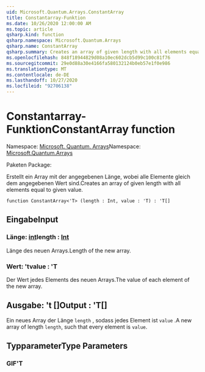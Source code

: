 ```yaml
---
uid: Microsoft.Quantum.Arrays.ConstantArray
title: Constantarray-Funktion
ms.date: 10/26/2020 12:00:00 AM
ms.topic: article
qsharp.kind: function
qsharp.namespace: Microsoft.Quantum.Arrays
qsharp.name: ConstantArray
qsharp.summary: Creates an array of given length with all elements equal to given value.
ms.openlocfilehash: 848f18944829d08a10ec602dcb5d99c100c81f76
ms.sourcegitcommit: 29e0d88a30e4166fa580132124b0eb57e1f0e986
ms.translationtype: MT
ms.contentlocale: de-DE
ms.lasthandoff: 10/27/2020
ms.locfileid: "92706138"
---
```

# <a name="constantarray-function"></a><span data-ttu-id="28791-102">Constantarray-Funktion</span><span class="sxs-lookup"><span data-stu-id="28791-102">ConstantArray function</span></span>

<span data-ttu-id="28791-103">Namespace: [Microsoft. Quantum. Arrays](xref:Microsoft.Quantum.Arrays)</span><span class="sxs-lookup"><span data-stu-id="28791-103">Namespace: [Microsoft.Quantum.Arrays](xref:Microsoft.Quantum.Arrays)</span></span>

<span data-ttu-id="28791-104">Paketen [](https://nuget.org/packages/)</span><span class="sxs-lookup"><span data-stu-id="28791-104">Package: [](https://nuget.org/packages/)</span></span>


<span data-ttu-id="28791-105">Erstellt ein Array mit der angegebenen Länge, wobei alle Elemente gleich dem angegebenen Wert sind.</span><span class="sxs-lookup"><span data-stu-id="28791-105">Creates an array of given length with all elements equal to given value.</span></span>

```qsharp
function ConstantArray<'T> (length : Int, value : 'T) : 'T[]
```


## <a name="input"></a><span data-ttu-id="28791-106">Eingabe</span><span class="sxs-lookup"><span data-stu-id="28791-106">Input</span></span>

### <a name="length--int"></a><span data-ttu-id="28791-107">Länge: [int](xref:microsoft.quantum.lang-ref.int)</span><span class="sxs-lookup"><span data-stu-id="28791-107">length : [Int](xref:microsoft.quantum.lang-ref.int)</span></span>

<span data-ttu-id="28791-108">Länge des neuen Arrays.</span><span class="sxs-lookup"><span data-stu-id="28791-108">Length of the new array.</span></span>


### <a name="value--t"></a><span data-ttu-id="28791-109">Wert: 't</span><span class="sxs-lookup"><span data-stu-id="28791-109">value : 'T</span></span>

<span data-ttu-id="28791-110">Der Wert jedes Elements des neuen Arrays.</span><span class="sxs-lookup"><span data-stu-id="28791-110">The value of each element of the new array.</span></span>



## <a name="output--t"></a><span data-ttu-id="28791-111">Ausgabe: 't []</span><span class="sxs-lookup"><span data-stu-id="28791-111">Output : 'T[]</span></span>

<span data-ttu-id="28791-112">Ein neues Array der Länge `length` , sodass jedes Element ist `value` .</span><span class="sxs-lookup"><span data-stu-id="28791-112">A new array of length `length`, such that every element is `value`.</span></span>

## <a name="type-parameters"></a><span data-ttu-id="28791-113">Typparameter</span><span class="sxs-lookup"><span data-stu-id="28791-113">Type Parameters</span></span>

### <a name="t"></a><span data-ttu-id="28791-114">GIF</span><span class="sxs-lookup"><span data-stu-id="28791-114">'T</span></span>

